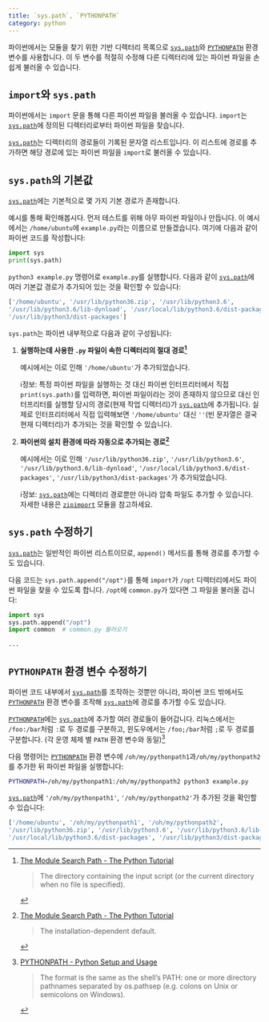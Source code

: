 ```yaml
---
title: `sys.path`, `PYTHONPATH`
category: python
---
```


파이썬에서는 모듈을 찾기 위한 기반 디렉터리 목록으로 [`sys.path`]와 [`PYTHONPATH`] 환경 변수를 사용합니다. 이 두 변수를 적절히 수정해 다른 디렉터리에 있는 파이썬 파일을 손쉽게 불러올 수 있습니다.

[`sys.path`]: https://docs.python.org/3/library/sys.html#sys.path

[`PYTHONPATH`]: https://docs.python.org/3/using/cmdline.html#envvar-PYTHONPATH

## `import`와 `sys.path`

파이썬에서는 `import` 문을 통해 다른 파이썬 파일을 불러올 수 있습니다. `import`는 [`sys.path`]에 정의된 디렉터리로부터 파이썬 파일을 찾습니다.

[`sys.path`]는 디렉터리의 경로들이 기록된 문자열 리스트입니다. 이 리스트에 경로를 추가하면 해당 경로에 있는 파이썬 파일을 `import`로 불러올 수 있습니다.

## `sys.path`의 기본값

[`sys.path`]에는 기본적으로 몇 가지 기본 경로가 존재합니다.

예시를 통해 확인해봅시다. 먼저 테스트를 위해 아무 파이썬 파일이나 만듭니다. 이 예시에서는 `/home/ubuntu`에 `example.py`라는 이름으로 만들겠습니다. 여기에 다음과 같이 파이썬 코드를 작성합니다:

```py
import sys
print(sys.path)
```

`python3 example.py` 명령어로 `example.py`를 실행합니다. 다음과 같이 [`sys.path`]에 여러 기본값 경로가 추가되어 있는 것을 확인할 수 있습니다:

```py
['/home/ubuntu', '/usr/lib/python36.zip', '/usr/lib/python3.6',
'/usr/lib/python3.6/lib-dynload', '/usr/local/lib/python3.6/dist-packages',
'/usr/lib/python3/dist-packages']
```

`sys.path`는 파이썬 내부적으로 다음과 같이 구성됩니다:

1. **실행하는데 사용한 `.py` 파일이 속한 디렉터리의 절대 경로[^module-search-path-1]**

    예시에서는 이로 인해 `'/home/ubuntu'`가 추가되었습니다.

    ℹ️정보: 특정 파이썬 파일을 실행하는 것 대신 파이썬 인터프리터에서 직접 `print(sys.path)`를 입력하면, 파이썬 파일이라는 것이 존재하지 않으므로 대신 인터프리터를 실행할 당시의 경로(현재 작업 디렉터리)가 [`sys.path`]에 추가됩니다. 실제로 인터프리터에서 직접 입력해보면 `'/home/ubuntu'` 대신 `''`(빈 문자열은 결국 현재 디렉터리)가 추가되는 것을 확인할 수 있습니다.
  
2. **파이썬의 설치 환경에 따라 자동으로 추가되는 경로[^module-search-path-2]**

    예시에서는 이로 인해 `'/usr/lib/python36.zip'`, `'/usr/lib/python3.6'`, `'/usr/lib/python3.6/lib-dynload'`, `'/usr/local/lib/python3.6/dist-packages'`, `'/usr/lib/python3/dist-packages'`가 추가되었습니다.
    
    ℹ️정보: [`sys.path`]에는 디렉터리 경로뿐만 아니라 압축 파일도 추가할 수 있습니다. 자세한 내용은 [`zipimport`](https://docs.python.org/3/library/zipimport.html) 모듈을 참고하세요.
    
[^module-search-path-1]: [The Module Search Path - The Python Tutorial](https://docs.python.org/3/tutorial/modules.html#the-module-search-path)

    > The directory containing the input script (or the current directory when no file is specified).

[^module-search-path-2]: [The Module Search Path - The Python Tutorial](https://docs.python.org/3/tutorial/modules.html#the-module-search-path)

    > The installation-dependent default.

## `sys.path` 수정하기

[`sys.path`]는 일반적인 파이썬 리스트이므로, `append()` 메서드를 통해 경로를 추가할 수도 있습니다.

다음 코드는 `sys.path.append("/opt")`를 통해 `import`가 `/opt` 디렉터리에서도 파이썬 파일을 찾을 수 있도록 합니다. `/opt`에 `common.py`가 있다면 그 파일을 불러올 겁니다:

```py
import sys
sys.path.append("/opt")
import common  # common.py 불러오기

...
```

## `PYTHONPATH` 환경 변수 수정하기

파이썬 코드 내부에서 [`sys.path`]를 조작하는 것뿐만 아니라, 파이썬 코드 밖에서도 [`PYTHONPATH`] 환경 변수를 조작해 [`sys.path`]에 경로를 추가할 수도 있습니다.

[`PYTHONPATH`]에는 [`sys.path`]에 추가할 여러 경로들이 들어갑니다. 리눅스에서는 `/foo:/bar`처럼 `:`로 두 경로를 구분하고, 윈도우에서는 `/foo;/bar`처럼 `;`로 두 경로를 구분합니다. (각 운영 체제 별 `PATH` 환경 변수와 동일)[^pythonpath-format]

[^pythonpath-format]: [PYTHONPATH - Python Setup and Usage](https://docs.python.org/3/using/cmdline.html#envvar-PYTHONPATH)

    > The format is the same as the shell’s PATH: one or more directory pathnames separated by os.pathsep (e.g. colons on Unix or semicolons on Windows).

다음 명령어는 [`PYTHONPATH`] 환경 변수에 `/oh/my/pythonpath1`과`/oh/my/pythonpath2`를 추가한 뒤 파이썬 파일을 실행합니다:

```sh
PYTHONPATH=/oh/my/pythonpath1:/oh/my/pythonpath2 python3 example.py
```

[`sys.path`]에 `'/oh/my/pythonpath1'`, `'/oh/my/pythonpath2'`가 추가된 것을 확인할 수 있습니다:

```py
['/home/ubuntu', '/oh/my/pythonpath1', '/oh/my/pythonpath2',
'/usr/lib/python36.zip', '/usr/lib/python3.6', '/usr/lib/python3.6/lib-dynload',
'/usr/local/lib/python3.6/dist-packages', '/usr/lib/python3/dist-packages']
```
